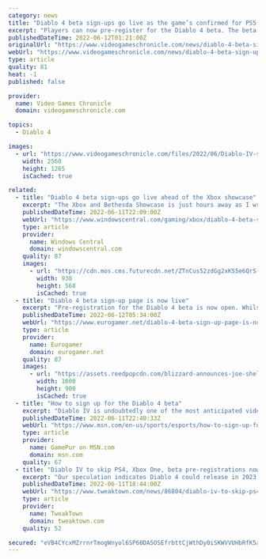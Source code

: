 ```yaml
---
category: news
title: "Diablo 4 beta sign-ups go live as the game’s confirmed for PS5 and Xbox Series X/S"
excerpt: "Players can now pre-register for the Diablo 4 beta. The beta hasn’t been dated, and it appears that the registration page has gone live early, as none of Blizzard‘s Diablo social channels have ..."
publishedDateTime: 2022-06-12T01:21:00Z
originalUrl: "https://www.videogameschronicle.com/news/diablo-4-beta-sign-ups-go-live-as-the-games-confirmed-for-ps5-and-xbox-series-x-s/"
webUrl: "https://www.videogameschronicle.com/news/diablo-4-beta-sign-ups-go-live-as-the-games-confirmed-for-ps5-and-xbox-series-x-s/"
type: article
quality: 81
heat: -1
published: false

provider:
  name: Video Games Chronicle
  domain: videogameschronicle.com

topics:
  - Diablo 4

images:
  - url: "https://www.videogameschronicle.com/files/2022/06/Diablo-IV-scaled.jpg"
    width: 2560
    height: 1265
    isCached: true

related:
  - title: "Diablo 4 beta sign-ups go live ahead of the Xbox showcase"
    excerpt: "The Xbox and Bethesda Showcase is just hours away as I write this, and this could be a significant hint that one certain Blizzard action RPG is about to show up in a big way. A few moments ago, Diablo ..."
    publishedDateTime: 2022-06-11T22:09:00Z
    webUrl: "https://www.windowscentral.com/gaming/xbox/diablo-4-beta-sign-ups-go-live-ahead-of-the-xbox-showcase"
    type: article
    provider:
      name: Windows Central
      domain: windowscentral.com
    quality: 87
    images:
      - url: "https://cdn.mos.cms.futurecdn.net/ZTnCus52zdGg2xK55e6QrS-1200-80.png"
        width: 938
        height: 568
        isCached: true
  - title: "Diablo 4 beta sign-up page is now live"
    excerpt: "Pre-registration for the Diablo 4 beta is now open. Whilst there's still no date yet on when the beta will go live, ..."
    publishedDateTime: 2022-06-12T05:34:00Z
    webUrl: "https://www.eurogamer.net/diablo-4-beta-sign-up-page-is-now-live"
    type: article
    provider:
      name: Eurogamer
      domain: eurogamer.net
    quality: 87
    images:
      - url: "https://assets.reedpopcdn.com/blizzard-announces-joe-shely-as-new-diablo-4-game-director-1633644630309.jpg/BROK/thumbnail/1600x900/format/jpg/quality/80/blizzard-announces-joe-shely-as-new-diablo-4-game-director-1633644630309.jpg"
        width: 1600
        height: 900
        isCached: true
  - title: "How to sign up for the Diablo 4 beta"
    excerpt: "Diablo IV is undoubtedly one of the most anticipated video games coming down the pipeline. While we still are unsure about when the title will actually release as of this writing, there is a chance ..."
    publishedDateTime: 2022-06-11T22:40:33Z
    webUrl: "https://www.msn.com/en-us/sports/esports/how-to-sign-up-for-the-diablo-4-beta/ar-AAYmGo7"
    type: article
    provider:
      name: GamePur on MSN.com
      domain: msn.com
    quality: 67
  - title: "Diablo IV to skip PS4, Xbox One, beta pre-registrations now live"
    excerpt: "Our speculation indicates Diablo 4 could release in 2023 to coincide with Activision-Blizzard's massive growth forecast for that year and beyond. Blizzard has confirmed Diablo IV will have ..."
    publishedDateTime: 2022-06-11T18:44:00Z
    webUrl: "https://www.tweaktown.com/news/86804/diablo-iv-to-skip-ps4-xbox-one-beta-pre-registrations-now-live/index.html"
    type: article
    provider:
      name: TweakTown
      domain: tweaktown.com
    quality: 52

secured: "eVB4CYcxMZrrnrTmogWnyol6SP60DA5OSEfrbttCjWthDy0iSKWVVUHbRfK5aZ/7IPNS4xj0PJGdz4ghESnbGUpyvPG/49mzb32C5/+MYWHtQXEA+fmc9q/vQXeLjDy+4eDQJ37PZXtd9xy0AWOZSgGTbKNeIQIhnpS/UCOlmSpn+44u4MsUp2y/BXSDLaWZZhcsuLVFnHjxTnvo/WqiyKFs+1Ig8k/27S7CEFx8BqKz8VjrZH+rIMUo4DPTUYvE9kiUZTYZQ/BTcRz5cPT9EEfadJnPeXlrFm0GiHY3+vTokJL60hZETY2qrSEL+yyv1cd/3T9gtpMs7S0hdhcHxrcsyr7sEGbLcanpGpKfBk8=;LZAiV4mQSt3kvPeXgK8YTQ=="
---
```



